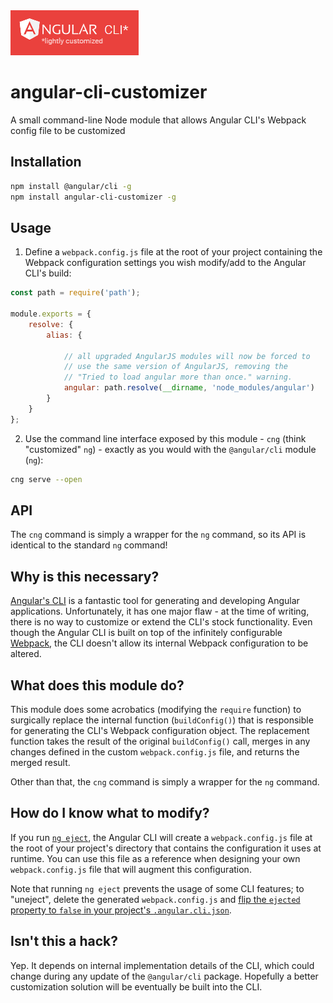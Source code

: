 <img src="./logo.png" alt="Logo">

# angular-cli-customizer
A small command-line Node module that allows Angular CLI's Webpack config file to be customized

## Installation

```bash
npm install @angular/cli -g
npm install angular-cli-customizer -g
```

## Usage

1. Define a `webpack.config.js` file at the root of your project containing the Webpack configuration settings you wish modify/add to the Angular CLI's build:

```javascript
const path = require('path');

module.exports = {
    resolve: {
        alias: {

            // all upgraded AngularJS modules will now be forced to
            // use the same version of AngularJS, removing the
            // "Tried to load angular more than once." warning.
            angular: path.resolve(__dirname, 'node_modules/angular')
        }
    }
};
```

2. Use the command line interface exposed by this module - `cng` (think "customized" `ng`) - exactly as you would with the `@angular/cli` module (`ng`):

```bash
cng serve --open
```

## API

The `cng` command is simply a wrapper for the `ng` command, so its API is identical to the standard `ng` command!

## Why is this necessary?

[Angular's CLI](https://cli.angular.io/) is a fantastic tool for generating and developing Angular applications. Unfortunately, it has one major flaw - at the time of writing, there is no way to customize or extend the CLI's stock functionality. Even though the Angular CLI is built on top of the infinitely configurable [Webpack](https://webpack.js.org/), the CLI doesn't allow its internal Webpack configuration to be altered.

## What does this module do?

This module does some acrobatics (modifying the `require` function) to surgically replace the internal function (`buildConfig()`) that is responsible for generating the CLI's Webpack configuration object.  The replacement function takes the result of the original `buildConfig()` call, merges in any changes defined in the custom `webpack.config.js` file, and returns the merged result.

Other than that, the `cng` command is simply a wrapper for the `ng` command.

## How do I know what to modify?

If you run [`ng eject`](https://github.com/angular/angular-cli/wiki/eject), the Angular CLI will create a `webpack.config.js` file at the root of your project's directory that contains the configuration it uses at runtime. You can use this file as a reference when designing your own `webpack.config.js` file that will augment this configuration.

Note that running `ng eject` prevents the usage of some CLI features; to "uneject", delete the generated `webpack.config.js` and [flip the `ejected` property to `false` in your project's `.angular.cli.json`](https://stackoverflow.com/a/43026220/1063392).

## Isn't this a hack?

Yep. It depends on internal implementation details of the CLI, which could change during any update of the `@angular/cli` package.  Hopefully a better customization solution will be eventually be built into the CLI.


